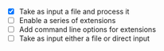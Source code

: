 - [x] Take as input a file and process it
- [ ] Enable a series of extensions
- [ ] Add command line options for extensions
- [ ] Take as input either a file or direct input